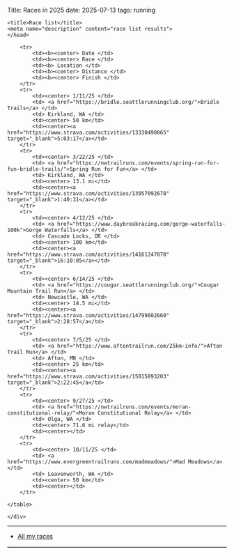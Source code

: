 Title: Races in 2025
date: 2025-07-13
tags: running

<html xmlns="http://www.w3.org/1999/xhtml" xml:lang="en" lang="en">
    <head>

    <title>Race list</title>
    <meta name="description" content="race list results">
    </head>
<body>

<div class="post">
    <div class="entry">
    <table cellpadding=2 border=1 bgcolor=#FFFFFF>

        <tr>
            <td><b><center> Date </td>
            <td><b><center> Race </td>
            <td><b> Location </td>
            <td><b><center> Distance </td>
            <td><b><center> Finish </td>
        </tr>
        <tr>
            <td><center> 1/11/25 </td>
            <td> <a href="https://bridle.seattlerunningclub.org/">Bridle Trails</a> </td>
            <td> Kirkland, WA </td>
            <td><center> 50 km</td>
            <td><center><a href="https://www.strava.com/activities/13330490865" target="_blank">5:03:17</a></td>
        </tr>
        <tr>
            <td><center> 3/22/25 </td>
            <td> <a href="https://nwtrailruns.com/events/spring-run-for-fun-bridle-trails/">Spring Run for Fun</a> </td>
            <td> Kirkland, WA </td>
            <td><center> 13.1 mi</td>
            <td><center><a href="https://www.strava.com/activities/13957092678" target="_blank">1:40:31</a></td>
        </tr>
        <tr>
            <td><center> 4/12/25 </td>
            <td> <a href="https://www.daybreakracing.com/gorge-waterfalls-100k">Gorge Waterfalls</a> </td>
            <td> Cascade Locks, OR </td>
            <td><center> 100 km</td>
            <td><center><a href="https://www.strava.com/activities/14161247070" target="_blank">16:10:05</a></td>
        </tr>
        <tr>
            <td><center> 6/14/25 </td>
            <td> <a href="https://cougar.seattlerunningclub.org/">Cougar Mountain Trail Run</a> </td>
            <td> Newcastle, WA </td>
            <td><center> 14.5 mi</td>
            <td><center><a href="https://www.strava.com/activities/14799602660" target="_blank">2:28:57</a</td>
        </tr>
        <tr>
            <td><center> 7/5/25 </td>
            <td> <a href="https://www.aftontrailrun.com/25km-info/">Afton Trail Run</a> </td>
            <td> Afton, MN </td>
            <td><center> 25 km</td>
            <td><center><a href="https://www.strava.com/activities/15015893203" target="_blank">2:22:45</a</td>
        </tr>
        <tr>
            <td><center> 9/27/25 </td>
            <td> <a href="https://nwtrailruns.com/events/moran-constitutional-relay/">Moran Constitutional Relay</a> </td>
            <td> Olga, WA </td>
            <td><center> 71.6 mi relay</td>
            <td><center></td>
        </tr>
        <tr>
            <td><center> 10/11/25 </td>
            <td> <a href="https://www.evergreentrailruns.com/madmeadows/">Mad Meadows</a> </td>
            <td> Leavenworth, WA </td>
            <td><center> 50 km</td>
            <td><center></td>
        </tr>

    </table>

    </div>
</div>
<hr/>

</body>
</html>

* [All my races](../running-races.html)
